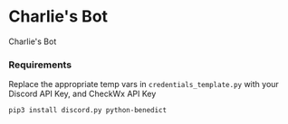# Charlie's Bot

Charlie's Bot

### Requirements

Replace the appropriate temp vars in `credentials_template.py` with your Discord API Key, and CheckWx API Key

```
pip3 install discord.py python-benedict
```

